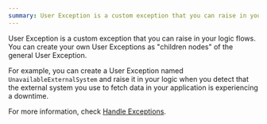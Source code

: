 ```yaml
---
summary: User Exception is a custom exception that you can raise in your logic flows.
---
```


User Exception is a custom exception that you can raise in your logic flows. You can create your own User Exceptions as "children nodes" of the general User Exception. 

For example, you can create a User Exception named `UnavailableExternalSystem` and raise it in your logic when you detect that the external system you use to fetch data in your application is experiencing a downtime.

For more information, check [Handle Exceptions](../../../develop/logic/exceptions/intro.md).

